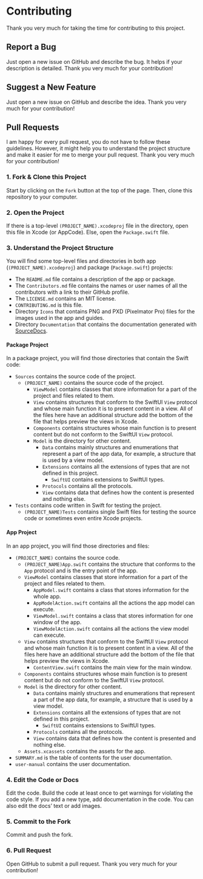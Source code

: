 # Contributing

Thank you very much for taking the time for contributing to this project. 

## Report a Bug
Just open a new issue on GitHub and describe the bug. It helps if your description is detailed. Thank you very much for your contribution!

## Suggest a New Feature
Just open a new issue on GitHub and describe the idea. Thank you very much for your contribution!

## Pull Requests
I am happy for every pull request, you do not have to follow these guidelines. However, it might help you to understand the project structure and make it easier for me to merge your pull request. Thank you very much for your contribution!

### 1. Fork & Clone this Project
Start by clicking on the `Fork` button at the top of the page. Then, clone this repository to your computer. 

### 2. Open the Project
If there is a top-level `(PROJECT_NAME).xcodeproj` file in the directory, open this file in Xcode (or AppCode). Else, open the `Package.swift` file.

### 3. Understand the Project Structure
You will find some top-level files and directories in both app (`(PROJECT_NAME).xcodeproj`) and package (`Package.swift`) projects:
- The `README.md` file contains a description of the app or package.
- The `Contributors.md` file contains the names or user names of all the contributors with a link to their GitHub profile.
- The `LICENSE.md` contains an MIT license.
- `CONTRIBUTING.md` is this file.
- Directory `Icons` that contains PNG and PXD (Pixelmator Pro) files for the images used in the app and guides.
- Directory `Documentation` that contains the documentation generated with [SourceDocs][1].

#### Package Project
In a package project, you will find those directories that contain the Swift code:
- `Sources` contains the source code of the project.
	- `(PROJECT_NAME)` contains the source code of the project.
		- `ViewModel` contains classes that store information for a part of the project and files related to them.
		- `View` contains structures that conform to the SwiftUI `View` protocol and whose main function it is to present content in a view. All of the files here have an additional structure add the bottom of the file that helps preview the views in Xcode.
		- `Components` contains structures whose main function is to present content but do not conform to the SwiftUI `View` protocol. 
		- `Model` is the directory for other content.
			- `Data` contains mainly structures and enumerations that represent a part of the app data, for example, a structure that is used by a view model.
			- `Extensions` contains all the extensions of types that are not defined in this project.
				- `SwiftUI` contains extensions to SwiftUI types.
			- `Protocols` contains all the protocols.
			- `View` contains data that defines how the content is presented and nothing else.
- `Tests` contains code written in Swift for testing the project.
	- `(PROJECT_NAME)Tests` contains single Swift files for testing the source code or sometimes even entire Xcode projects.

#### App Project
In an app project, you will find those directories and files:
- `(PROJECT_NAME)` contains the source code.
	- `(PROJECT_NAME)App.swift` contains the structure that conforms to the `App` protocol and is the entry point of the app.
	- `ViewModel` contains classes that store information for a part of the project and files related to them.
		- `AppModel.swift` contains a class that stores information for the whole app.
		- `AppModelAction.swift` contains all the actions the app model can execute.
		- `ViewModel.swift` contains a class that stores information for one window of the app.
		- `ViewModelAction.swift` contains all the actions the view model can execute.
	- `View` contains structures that conform to the SwiftUI `View` protocol and whose main function it is to present content in a view. All of the files here have an additional structure add the bottom of the file that helps preview the views in Xcode.
		- `ContentView.swift` contains the main view for the main window.
	- `Components` contains structures whose main function is to present content but do not conform to the SwiftUI `View` protocol. 
	- `Model` is the directory for other content.
		- `Data` contains mainly structures and enumerations that represent a part of the app data, for example, a structure that is used by a view model.
		- `Extensions` contains all the extensions of types that are not defined in this project.
			- `SwiftUI` contains extensions to SwiftUI types.
		- `Protocols` contains all the protocols.
		- `View` contains data that defines how the content is presented and nothing else.
	- `Assets.xcassets` contains the assets for the app.
- `SUMMARY.md` is the table of contents for the user documentation.
- `user-manual` contains the user documentation.

### 4. Edit the Code or Docs
Edit the code. Build the code at least once to get warnings for violating the code style. If you add a new type, add documentation in the code.
You can also edit the docs’ text or add images. 

### 5. Commit to the Fork
Commit and push the fork.

### 6. Pull Request
Open GitHub to submit a pull request. Thank you very much for your contribution!

[1]:	https://github.com/SourceDocs/SourceDocs
